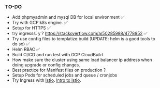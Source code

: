 ### TO-DO
* Add phpmyadmin and mysql DB for local environment :white_check_mark: 
* Try with GCP k8s engine. :white_check_mark: 
* Setup for HTTPS :white_check_mark: 
* try ingresss. y ? https://stackoverflow.com/a/50285988/4778852 :white_check_mark: 
* Try use config files to templatize build (UPDATE: helm is a good tools to do so) :white_check_mark: 
* Helm RBAC :white_check_mark: 
* Build CI/CD and run test with GCP CloudBuild
* How make sure the cluster using same load balancer ip address when doing upgrade or config changes.
* Best practice for Manifest files on production ?
* Setup Pods for scheduled jobs and queue / cronjobs
* Try Ingress with [Istio](https://cloud.google.com/kubernetes-engine/docs/tutorials/installing-istio). [Intro to Istio](https://www.youtube.com/watch?v=VzQetbvXCAw).

